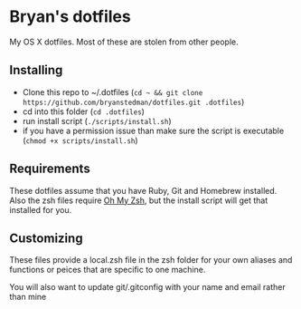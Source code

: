 Bryan's dotfiles
========

My OS X dotfiles. Most of these are stolen from other people.

## Installing
* Clone this repo to ~/.dotfiles (`cd ~ && git clone https://github.com/bryanstedman/dotfiles.git .dotfiles`)  
* cd into this folder (`cd .dotfiles`)  
* run install script (`./scripts/install.sh`)  
* if you have a permission issue than make sure the script is executable (`chmod +x scripts/install.sh`)

## Requirements
These dotfiles assume that you have Ruby, Git and Homebrew installed. Also the zsh files require [Oh My Zsh](https://github.com/robbyrussell/oh-my-zsh), but the install script will get that installed for you.

## Customizing
These files provide a local.zsh file in the zsh folder for your own aliases and functions or peices that are specific to one machine.  

You will also want to update git/.gitconfig with your name and email rather than mine

